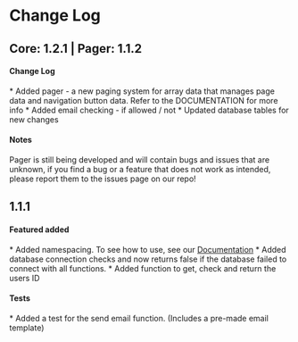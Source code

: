 <h1>Change Log</h1>
 <h2>Core: 1.2.1 | Pager: 1.1.2</h2>
 <h4>Change Log</h4>
 * Added pager - a new paging system for array data that manages page data and navigation button data. Refer to the DOCUMENTATION for more info
 * Added email checking - if allowed / not
 * Updated database tables for new changes 

<h4>Notes</h4>

 <p>
    Pager is still being developed and will contain bugs and issues that are unknown, if you find a bug or a feature that does not work as intended, please report them to the issues page on our repo!
 </p>
 

 <h2>1.1.1</h2>
 <h4>Featured added</h4>
 * Added namespacing. To see how to use, see our <a href="">Documentation</a>
 * Added database connection checks and now returns false if the database failed to connect with all functions. 
 * Added function to get, check and return the users ID

<h4>Tests</h4>
 * Added a test for the send email function. (Includes a pre-made email template)